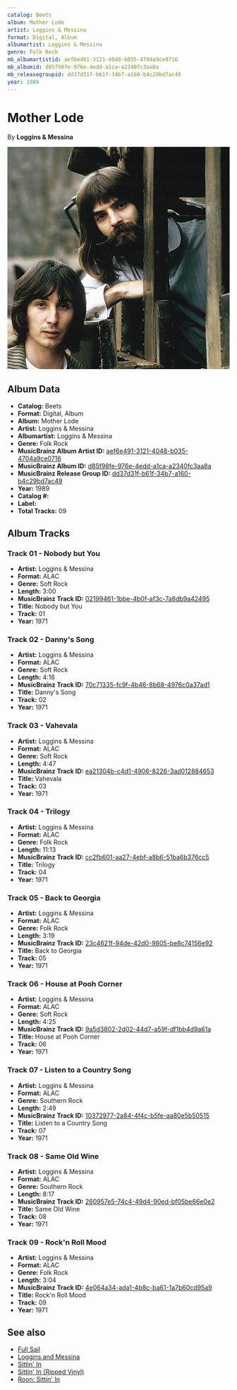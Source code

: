 ```yaml
---
catalog: Beets
album: Mother Lode
artist: Loggins & Messina
format: Digital, Album
albumartist: Loggins & Messina
genre: Folk Rock
mb_albumartistid: aef6e491-3121-4048-b035-4704a9ce0716
mb_albumid: d85f98fe-976e-4edd-a1ca-a2340fc3aa8a
mb_releasegroupid: dd37d31f-b61f-34b7-a160-b4c29bd7ac49
year: 1989
---
```


# Mother Lode

By **Loggins & Messina**

![](../../assets/beetscovers/Loggins_and_Messina-Mother_Lode.jpg)

## Album Data

- **Catalog:** Beets
- **Format:** Digital, Album
- **Album:** Mother Lode
- **Artist:** Loggins & Messina
- **Albumartist:** Loggins & Messina
- **Genre:** Folk Rock
- **MusicBrainz Album Artist ID:** [aef6e491-3121-4048-b035-4704a9ce0716](https://musicbrainz.org/artist/aef6e491-3121-4048-b035-4704a9ce0716)
- **MusicBrainz Album ID:** [d85f98fe-976e-4edd-a1ca-a2340fc3aa8a](https://musicbrainz.org/release/d85f98fe-976e-4edd-a1ca-a2340fc3aa8a)
- **MusicBrainz Release Group ID:** [dd37d31f-b61f-34b7-a160-b4c29bd7ac49](https://musicbrainz.org/release-group/dd37d31f-b61f-34b7-a160-b4c29bd7ac49)
- **Year:** 1989
- **Catalog #:** 
- **Label:** 
- **Total Tracks:** 09

## Album Tracks

### Track 01 - Nobody but You

- **Artist:** Loggins & Messina
- **Format:** ALAC
- **Genre:** Soft Rock
- **Length:** 3:00
- **MusicBrainz Track ID:** [02199461-1bbe-4b0f-af3c-7a8db9a42495](https://musicbrainz.org/recording/02199461-1bbe-4b0f-af3c-7a8db9a42495)
- **Title:** Nobody but You
- **Track:** 01
- **Year:** 1971

### Track 02 - Danny's Song

- **Artist:** Loggins & Messina
- **Format:** ALAC
- **Genre:** Soft Rock
- **Length:** 4:16
- **MusicBrainz Track ID:** [70c71335-fc9f-4b46-8b68-4976c0a37ad1](https://musicbrainz.org/recording/70c71335-fc9f-4b46-8b68-4976c0a37ad1)
- **Title:** Danny's Song
- **Track:** 02
- **Year:** 1971

### Track 03 - Vahevala

- **Artist:** Loggins & Messina
- **Format:** ALAC
- **Genre:** Soft Rock
- **Length:** 4:47
- **MusicBrainz Track ID:** [ea21304b-c4d1-4906-8226-3ad012884653](https://musicbrainz.org/recording/ea21304b-c4d1-4906-8226-3ad012884653)
- **Title:** Vahevala
- **Track:** 03
- **Year:** 1971

### Track 04 - Trilogy

- **Artist:** Loggins & Messina
- **Format:** ALAC
- **Genre:** Folk Rock
- **Length:** 11:13
- **MusicBrainz Track ID:** [cc2fb601-aa27-4ebf-a8b6-51ba6b376cc5](https://musicbrainz.org/recording/cc2fb601-aa27-4ebf-a8b6-51ba6b376cc5)
- **Title:** Trilogy
- **Track:** 04
- **Year:** 1971

### Track 05 - Back to Georgia

- **Artist:** Loggins & Messina
- **Format:** ALAC
- **Genre:** Folk Rock
- **Length:** 3:19
- **MusicBrainz Track ID:** [23c4621f-94de-42d0-9805-be8c74156e92](https://musicbrainz.org/recording/23c4621f-94de-42d0-9805-be8c74156e92)
- **Title:** Back to Georgia
- **Track:** 05
- **Year:** 1971

### Track 06 - House at Pooh Corner

- **Artist:** Loggins & Messina
- **Format:** ALAC
- **Genre:** Soft Rock
- **Length:** 4:25
- **MusicBrainz Track ID:** [9a5d3802-2d02-44d7-a59f-df1bb4d9a61a](https://musicbrainz.org/recording/9a5d3802-2d02-44d7-a59f-df1bb4d9a61a)
- **Title:** House at Pooh Corner
- **Track:** 06
- **Year:** 1971

### Track 07 - Listen to a Country Song

- **Artist:** Loggins & Messina
- **Format:** ALAC
- **Genre:** Southern Rock
- **Length:** 2:49
- **MusicBrainz Track ID:** [10372977-2a84-4f4c-b5fe-aa80e5b50515](https://musicbrainz.org/recording/10372977-2a84-4f4c-b5fe-aa80e5b50515)
- **Title:** Listen to a Country Song
- **Track:** 07
- **Year:** 1971

### Track 08 - Same Old Wine

- **Artist:** Loggins & Messina
- **Format:** ALAC
- **Genre:** Southern Rock
- **Length:** 8:17
- **MusicBrainz Track ID:** [260957e5-74c4-49d4-90ed-bf05be66e0e2](https://musicbrainz.org/recording/260957e5-74c4-49d4-90ed-bf05be66e0e2)
- **Title:** Same Old Wine
- **Track:** 08
- **Year:** 1971

### Track 09 - Rock'n Roll Mood

- **Artist:** Loggins & Messina
- **Format:** ALAC
- **Genre:** Folk Rock
- **Length:** 3:04
- **MusicBrainz Track ID:** [4e064a34-ada1-4b8c-ba61-1a7b60cd95a9](https://musicbrainz.org/recording/4e064a34-ada1-4b8c-ba61-1a7b60cd95a9)
- **Title:** Rock'n Roll Mood
- **Track:** 09
- **Year:** 1971


## See also

- [Full Sail](Full_Sail.md)
- [Loggins and Messina](Loggins_and_Messina.md)
- [Sittin' In](Sittin_In.md)
- [Sittin' In (Ripped Vinyl)](Sittin_In_Ripped_Vinyl.md)
- [Roon: Sittin' In](../../Roon/Loggins_and_Messina/Sittin_In.md)
